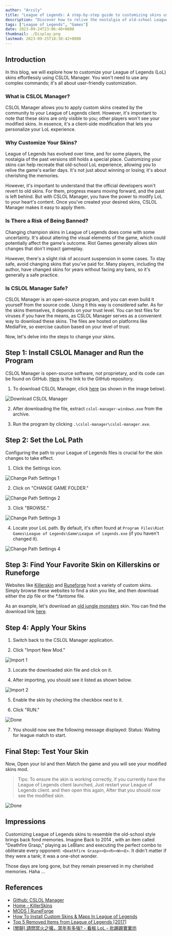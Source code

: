 ```yaml
---
author: "Arcsly"
title: "League of Legends: A step-by-step guide to customizing skins using CSLOL Manager"
description: "Discover how to relive the nostalgia of old-school League of Legends by customizing your skins with CSLOL Manager. Follow these simple steps to transform your gaming experience."
tags: ["League of Legends", "Games"]
date: 2023-09-24T23:06:40+0800
thumbnail: ./Display.png
lastmod: 2023-09-25T18:30:42+0800
---
```


## Introduction

In this blog, we will explore how to customize your League of Legends (LoL) skins effortlessly using CSLOL Manager. You won't need to use any complex commands; it's all about user-friendly customization.

### What is CSLOL Manager?

CSLOL Manager allows you to apply custom skins created by the community to your League of Legends client. However, it's important to note that these skins are only visible to you; other players won't see your modified skins. In essence, it's a client-side modification that lets you personalize your LoL experience.

### Why Customize Your Skins?

League of Legends has evolved over time, and for some players, the nostalgia of the past versions still holds a special place. Customizing your skins can help recreate that old-school LoL experience, allowing you to relive the game's earlier days. It's not just about winning or losing; it's about cherishing the memories.

However, it's important to understand that the official developers won't revert to old skins. For them, progress means moving forward, and the past is left behind. But with CSLOL Manager, you have the power to modify LoL to your heart's content. Once you've created your desired skins, CSLOL Manager makes it easy to apply them.

### Is There a Risk of Being Banned?

Changing champion skins in League of Legends does come with some uncertainty. It's about altering the visual elements of the game, which could potentially affect the game's outcome. Riot Games generally allows skin changes that don't impact gameplay.

However, there's a slight risk of account suspension in some cases. To stay safe, avoid changing skins that you've paid for. Many players, including the author, have changed skins for years without facing any bans, so it's generally a safe practice.

### Is CSLOL Manager Safe?

CSLOL Manager is an open-source program, and you can even build it yourself from the source code. Using it this way is considered safer. As for the skins themselves, it depends on your trust level. You can test files for viruses if you have the means, as CSLOL Manager serves as a convenient way to download these skins. The files are hosted on platforms like MediaFire, so exercise caution based on your level of trust.

Now, let's delve into the steps to change your skins.

## Step 1: Install CSLOL Manager and Run the Program

CSLOL Manager is open-source software, not proprietary, and its code can be found on GitHub. [Here](https://github.com/LeagueToolkit/cslol-manager) is the link to the GitHub repository.

1. To download CSLOL Manager, click [here](https://github.com/LeagueToolkit/cslol-manager/releases/tag/2023-09-17-cb6885f) (as shown in the image below).

![Download CSLOL Manager](./download-cslol-manager.png)

2. After downloading the file, extract `cslol-manager-windows.exe` from the archive.

3. Run the program by clicking `.\cslol-manager\cslol-manager.exe`.

## Step 2: Set the LoL Path

Configuring the path to your League of Legends files is crucial for the skin changes to take effect.

1. Click the Settings icon.

![Change Path Settings 1](./Setting-PATH-1.png)

2. Click on "CHANGE GAME FOLDER."

![Change Path Settings 2](./Setting-PATH-2.png)

3. Click "BROWSE."

![Change Path Settings 3](./Setting-PATH-3.png)

4. Locate your LoL path. By default, it's often found at `Program Files\Riot Games\League of Legends\Game\League of Legends.exe` (if you haven't changed it).

![Change Path Settings 4](./Setting-PATH-4.png)

## Step 3: Find Your Favorite Skin on Killerskins or Runeforge

Websites like [Killerskin](https://killerskins.com/) and [Runeforge](https://www.runeforge.io/mods) host a variety of custom skins. Simply browse these websites to find a skin you like, and then download either the zip file or the *.fantome file.

As an example, let's download an [old jungle monsters](https://killerskins.com/frachlitz/mods/misc/jungle-creeps/old-jungle-monsters-rift-herald/) skin. You can find the download link [here](https://drive.google.com/file/d/1-ha5O7lo4ImbGKALrK9PzX-DaMYWf8OU/view).

## Step 4: Apply Your Skins

1. Switch back to the CSLOL Manager application.

2. Click "Import New Mod."

![Import 1](./IMPORT-1.png)

3. Locate the downloaded skin file and click on it.

4. After importing, you should see it listed as shown below.

![Import 2](./IMPORT-2.png)

5. Enable the skin by checking the checkbox next to it.

6. Click "RUN."

![Done](./Done.png)

7. You should now see the following message displayed: Status: Waiting for league match to start.

## Final Step: Test Your Skin

Now, Open your lol and then Match the game and you will see your modified skins mod.

>Tips: To ensure the skin is working correctly, if you currently have the League of Legends client launched, Just restart your League of Legends client. and then open this again, After that you should now see the modified skin.

![Done](./Display.png)

## Impressions

Customizing League of Legends skins to resemble the old-school style brings back fond memories. Imagine Back to 2014 , with an item called "Deathfire Grasp," playing as LeBlanc and executing the perfect combo to obliterate every opponent: `<Deathfire Grasp><Q><R><W><E>`. It didn't matter if they were a tank; it was a one-shot wonder. 

Those days are long gone, but they remain preserved in my cherished memories. Haha ...

## References

- [Github: CSLOL Manager](https://github.com/LeagueToolkit/cslol-manager)
- [Home - KillerSkins](https://killerskins.com/)
- [MODS | RuneForge](https://www.runeforge.io/mods)
- [How To Install Custom Skins & Maps In League of Legends](https://onion.tube/watch?v=BGVK4ZwGa6c)
- [Top 5 Removed Items from League of Legends [2017]](https://onion.tube/watch?v=5bo3G3avGNo)
- [[閒聊] 請問冥火之擁，當年有多強? - 看板 LoL - 批踢踢實業坊](https://www.ptt.cc/bbs/LoL/M.1693984221.A.B70.html)